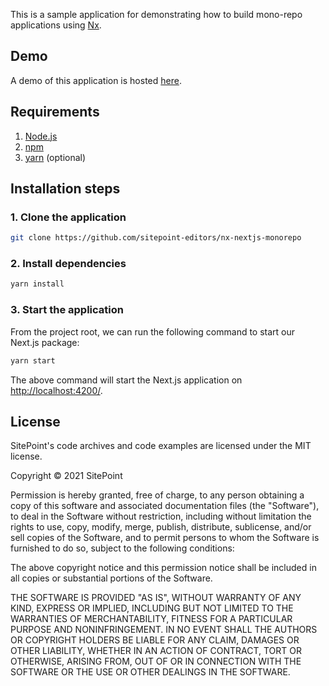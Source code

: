 This is a sample application for demonstrating how to build mono-repo applications using [Nx](https://nx.dev/).

## Demo

A demo of this application is hosted [here](https://nx-nextjs-monorepo.vercel.app/).

## Requirements

1. [Node.js](https://nodejs.org/)
2. [npm](https://www.npmjs.com/)
3. [yarn](https://classic.yarnpkg.com/en/docs/install/) (optional)

## Installation steps

### 1. **Clone the application**

```sh
git clone https://github.com/sitepoint-editors/nx-nextjs-monorepo
```

### 2. **Install dependencies**

```sh
yarn install
```

### 3. **Start the application**

From the project root, we can run the following command to start our Next.js package:

```sh
yarn start
```

The above command will start the Next.js application on [http://localhost:4200/](http://localhost:4200).

## License

SitePoint's code archives and code examples are licensed under the MIT license.

Copyright © 2021 SitePoint

Permission is hereby granted, free of charge, to any person obtaining a copy of this software and associated documentation files (the "Software"), to deal in the Software without restriction, including without limitation the rights to use, copy, modify, merge, publish, distribute, sublicense, and/or sell copies of the Software, and to permit persons to whom the Software is furnished to do so, subject to the following conditions:

The above copyright notice and this permission notice shall be included in all copies or substantial portions of the Software.

THE SOFTWARE IS PROVIDED "AS IS", WITHOUT WARRANTY OF ANY KIND, EXPRESS OR IMPLIED, INCLUDING BUT NOT LIMITED TO THE WARRANTIES OF MERCHANTABILITY, FITNESS FOR A PARTICULAR PURPOSE AND NONINFRINGEMENT. IN NO EVENT SHALL THE AUTHORS OR COPYRIGHT HOLDERS BE LIABLE FOR ANY CLAIM, DAMAGES OR OTHER LIABILITY, WHETHER IN AN ACTION OF CONTRACT, TORT OR OTHERWISE, ARISING FROM, OUT OF OR IN CONNECTION WITH THE SOFTWARE OR THE USE OR OTHER DEALINGS IN THE SOFTWARE.


